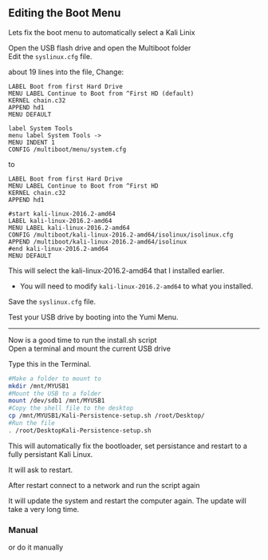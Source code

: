 



## Editing the Boot Menu

Lets fix the boot menu to automatically select a Kali Linix  

Open the USB flash drive and open the Multiboot folder  
Edit the `syslinux.cfg` file.  

about 19 lines into the file, Change:  
```
LABEL Boot from first Hard Drive
MENU LABEL Continue to Boot from ^First HD (default)
KERNEL chain.c32
APPEND hd1
MENU DEFAULT

label System Tools
menu label System Tools ->
MENU INDENT 1
CONFIG /multiboot/menu/system.cfg
```
to
```
LABEL Boot from first Hard Drive
MENU LABEL Continue to Boot from ^First HD
KERNEL chain.c32
APPEND hd1

#start kali-linux-2016.2-amd64
LABEL kali-linux-2016.2-amd64
MENU LABEL kali-linux-2016.2-amd64
CONFIG /multiboot/kali-linux-2016.2-amd64/isolinux/isolinux.cfg
APPEND /multiboot/kali-linux-2016.2-amd64/isolinux
#end kali-linux-2016.2-amd64
MENU DEFAULT
```

This will select the kali-linux-2016.2-amd64 that I installed earlier.
- You will need to modify `kali-linux-2016.2-amd64` to what you installed. 

Save the `syslinux.cfg` file.  





Test your USB drive by booting into the Yumi Menu.  


---

Now is a good time to run the install.sh script  
Open a terminal and mount the current USB drive

Type this in the Terminal.  
```sh
#Make a folder to mount to
mkdir /mnt/MYUSB1
#Mount the USB to a folder
mount /dev/sdb1 /mnt/MYUSB1
#Copy the shell file to the desktop
cp /mnt/MYUSB1/Kali-Persistence-setup.sh /root/Desktop/
#Run the file
. /root/DesktopKali-Persistence-setup.sh 
```
This will automatically fix the bootloader, set persistance and restart to a fully persistant Kali Linux.  

It will ask to restart.  

After restart connect to a network and run the script again  

It will update the system and restart the computer again. The update will take a very long time.  


### Manual

or do it manually  


